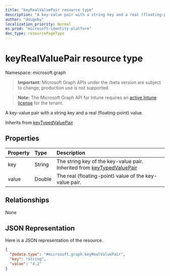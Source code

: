```yaml
---
title: "keyRealValuePair resource type"
description: "A key-value pair with a string key and a real (floating-point) value."
author: "dougeby"
localization_priority: Normal
ms.prod: "microsoft-identity-platform"
doc_type: resourcePageType
---
```


# keyRealValuePair resource type

Namespace: microsoft.graph

> **Important:** Microsoft Graph APIs under the /beta version are subject to change; production use is not supported.

> **Note:** The Microsoft Graph API for Intune requires an [active Intune license](https://go.microsoft.com/fwlink/?linkid=839381) for the tenant.

A key-value pair with a string key and a real (floating-point) value.


Inherits from [keyTypedValuePair](../resources/intune-deviceconfig-keytypedvaluepair.md)

## Properties
|Property|Type|Description|
|:---|:---|:---|
|key|String|The string key of the key-value pair. Inherited from [keyTypedValuePair](../resources/intune-deviceconfig-keytypedvaluepair.md)|
|value|Double|The real (floating-point) value of the key-value pair.|

## Relationships
None

## JSON Representation
Here is a JSON representation of the resource.
<!-- {
  "blockType": "resource",
  "@odata.type": "microsoft.graph.keyRealValuePair"
}
-->
``` json
{
  "@odata.type": "#microsoft.graph.keyRealValuePair",
  "key": "String",
  "value": "4.2"
}
```





